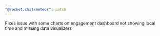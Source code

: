 ```yaml
---
"@rocket.chat/meteor": patch
---
```

Fixes issue with some charts on engagement dashboard not showing local time and missing data visualizers
